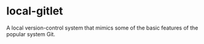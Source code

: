 # local-gitlet
A local version-control system that mimics some of the basic features of the popular system Git.
